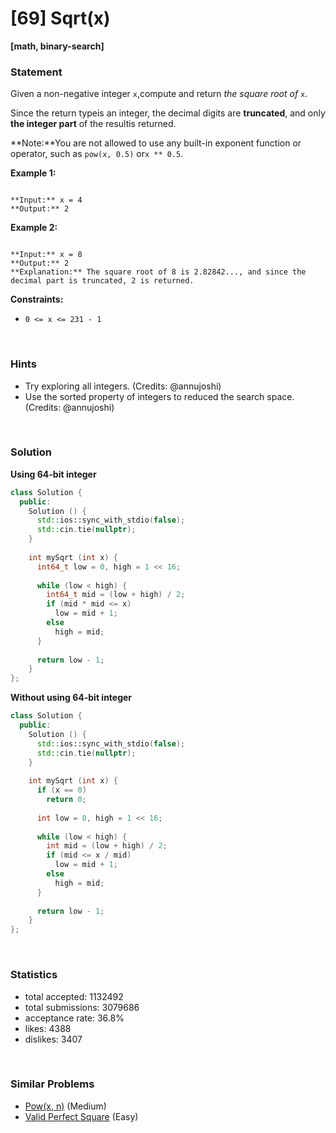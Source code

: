 # [69] Sqrt(x)

**[math, binary-search]**

### Statement

Given a non-negative integer `x`,compute and return *the square root of* `x`.

Since the return typeis an integer, the decimal digits are **truncated**, and only **the integer part** of the resultis returned.

**Note:**You are not allowed to use any built-in exponent function or operator, such as `pow(x, 0.5)` or`x ** 0.5`.


**Example 1:**

```

**Input:** x = 4
**Output:** 2

```

**Example 2:**

```

**Input:** x = 8
**Output:** 2
**Explanation:** The square root of 8 is 2.82842..., and since the decimal part is truncated, 2 is returned.
```

**Constraints:**
* `0 <= x <= 231 - 1`


<br>

### Hints

- Try exploring all integers. (Credits: @annujoshi)
- Use the sorted property of integers to reduced the search space. (Credits: @annujoshi)

<br>

### Solution

**Using 64-bit integer**

```cpp
class Solution {
  public:
    Solution () {
      std::ios::sync_with_stdio(false);
      std::cin.tie(nullptr);
    }
  
    int mySqrt (int x) {
      int64_t low = 0, high = 1 << 16;
      
      while (low < high) {
        int64_t mid = (low + high) / 2;
        if (mid * mid <= x)
          low = mid + 1;
        else
          high = mid;
      }
      
      return low - 1;
    }
};
```

**Without using 64-bit integer**

```cpp
class Solution {
  public:
    Solution () {
      std::ios::sync_with_stdio(false);
      std::cin.tie(nullptr);
    }
  
    int mySqrt (int x) {
      if (x == 0)
        return 0;
      
      int low = 0, high = 1 << 16;
      
      while (low < high) {
        int mid = (low + high) / 2;
        if (mid <= x / mid)
          low = mid + 1;
        else
          high = mid;
      }
      
      return low - 1;
    }
};
```

<br>

### Statistics

- total accepted: 1132492
- total submissions: 3079686
- acceptance rate: 36.8%
- likes: 4388
- dislikes: 3407

<br>

### Similar Problems

- [Pow(x, n)](https://leetcode.com/problems/powx-n) (Medium)
- [Valid Perfect Square](https://leetcode.com/problems/valid-perfect-square) (Easy)
